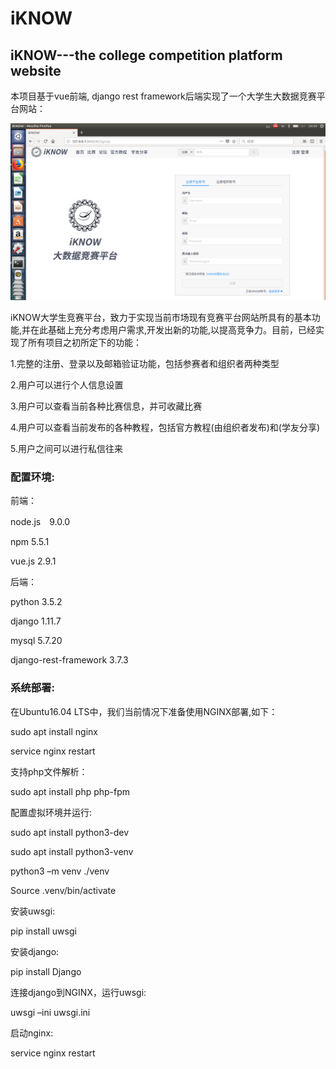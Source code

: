 # iKNOW
## iKNOW---the college competition platform website


本项目基于vue前端, django rest framework后端实现了一个大学生大数据竞赛平台网站：

![图片说明1](https://github.com/chenchao15/iKNOW/blob/master/doc/open.png)

iKNOW大学生竞赛平台，致力于实现当前市场现有竞赛平台网站所具有的基本功能,并在此基础上充分考虑用户需求,开发出新的功能,以提高竞争力。目前，已经实现了所有项目之初所定下的功能：

1.完整的注册、登录以及邮箱验证功能，包括参赛者和组织者两种类型

2.用户可以进行个人信息设置

3.用户可以查看当前各种比赛信息，并可收藏比赛

4.用户可以查看当前发布的各种教程，包括官方教程(由组织者发布)和(学友分享)

5.用户之间可以进行私信往来

### 配置环境:

前端：

node.js　9.0.0

npm 5.5.1

vue.js 2.9.1

后端：

python 3.5.2

django 1.11.7

mysql 5.7.20

django-rest-framework 3.7.3

### 系统部署:

在Ubuntu16.04 LTS中，我们当前情况下准备使用NGINX部署,如下：

sudo apt install nginx

service nginx restart

支持php文件解析：

sudo apt install php php-fpm

配置虚拟环境并运行:

sudo apt install python3-dev

sudo apt install python3-venv

python3 –m venv ./venv

Source .venv/bin/activate

安装uwsgi:

pip install uwsgi

安装django:

pip install Django

连接django到NGINX，运行uwsgi:

uwsgi –ini uwsgi.ini

启动nginx:

service nginx restart


